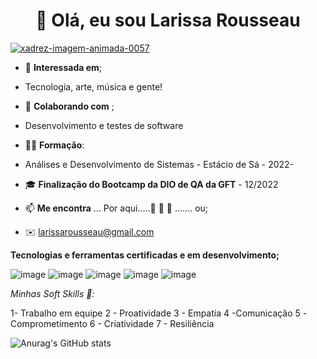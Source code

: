 










  <h1 align="center"> 👋 Olá, eu sou Larissa Rousseau  </h1> 
  
  <a href="https://www.imagensanimadas.com/cat-xadrez-613.htm"><img src="https://www.imagensanimadas.com/data/media/613/xadrez-imagem-animada-0057.gif" border="0" alt="xadrez-imagem-animada-0057" /></a>












- 👀 **Interessada em**; 
- Tecnologia, arte, música e gente!
- 💞️ **Colaborando com** ; 
- Desenvolvimento e testes de software
- 👩‍🎓 **Formação**: 
- Análises e Desenvolvimento de Sistemas - Estácio de Sá - 2022-
- 🎓 **Finalização do Bootcamp da DIO de QA da GFT** - 12/2022
- 📫 **Me encontra** ... Por aqui.....👣 👣 👣 ....... ou;

- ✉️ larissarousseau@gmail.com

 
**Tecnologias e ferramentas certificadas e em desenvolvimento;**

![image](https://user-images.githubusercontent.com/98029687/208180491-a9a3ab73-82b9-48d4-a970-0d0abc91fb93.png)
![image](https://user-images.githubusercontent.com/98029687/208181219-88ae7b1f-8b6f-4479-a23f-094b54da9c65.png)
![image](https://user-images.githubusercontent.com/98029687/208180836-4476c0e9-86ce-47d6-9de6-1b8632f0e714.png)
![image](https://user-images.githubusercontent.com/98029687/208180887-dcb8ba04-aa3c-44c9-9ea6-87286951e0ef.png)
![image](https://user-images.githubusercontent.com/98029687/208180911-704ef217-b589-4874-a460-ede2388e33e9.png)


*Minhas Soft Skills 💞️:* 


1- Trabalho em equipe 2 - Proatividade 3 - Empatia  4 -Comunicação 5 -Comprometimento 6 - Criatividade 7 - Resiliência


![Anurag's GitHub stats](https://github-readme-stats.vercel.app/api?username=LRM88&show_icons=true&theme=dracula)




            
          


          
 


            
            
         
            
  






<!---
LRM88/LRM88 is a ✨ special ✨ repository because its `README.md` (this file) appears on your GitHub profile.
You can click the Preview link to take a look at your changes.
--->
